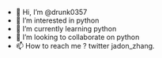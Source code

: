 - 👋 Hi, I’m @drunk0357
- 👀 I’m interested in python
- 🌱 I’m currently learning python
- 💞️ I’m looking to collaborate on python
- 📫 How to reach me ? twitter jadon_zhang.

<!---
drunk0357/drunk0357 is a ✨ special ✨ repository because its `README.md` (this file) appears on your GitHub profile.
You can click the Preview link to take a look at your changes.
--->

